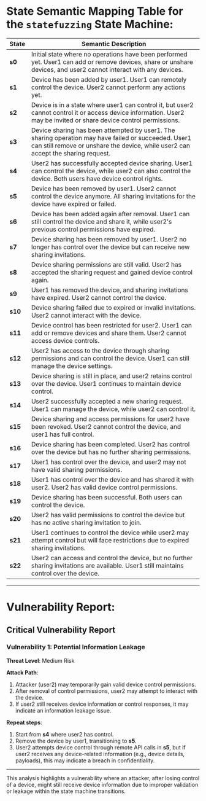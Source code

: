 #   State Semantic Mapping Table for the `statefuzzing` State Machine:

| State | Semantic Description |
|-------|----------------------|
| **s0** | Initial state where no operations have been performed yet. User1 can add or remove devices, share or unshare devices, and user2 cannot interact with any devices. |
| **s1** | Device has been added by user1. User1 can remotely control the device. User2 cannot perform any actions yet. |
| **s2** | Device is in a state where user1 can control it, but user2 cannot control it or access device information. User2 may be invited or share device control permissions. |
| **s3** | Device sharing has been attempted by user1. The sharing operation may have failed or succeeded. User1 can still remove or unshare the device, while user2 can accept the sharing request. |
| **s4** | User2 has successfully accepted device sharing. User1 can control the device, while user2 can also control the device. Both users have device control rights. |
| **s5** | Device has been removed by user1. User2 cannot control the device anymore. All sharing invitations for the device have expired or failed. |
| **s6** | Device has been added again after removal. User1 can still control the device and share it, while user2's previous control permissions have expired. |
| **s7** | Device sharing has been removed by user1. User2 no longer has control over the device but can receive new sharing invitations. |
| **s8** | Device sharing permissions are still valid. User2 has accepted the sharing request and gained device control again. |
| **s9** | User1 has removed the device, and sharing invitations have expired. User2 cannot control the device. |
| **s10** | Device sharing failed due to expired or invalid invitations. User2 cannot interact with the device. |
| **s11** | Device control has been restricted for user2. User1 can add or remove devices and share them. User2 cannot access device controls. |
| **s12** | User2 has access to the device through sharing permissions and can control the device. User1 can still manage the device settings. |
| **s13** | Device sharing is still in place, and user2 retains control over the device. User1 continues to maintain device control. |
| **s14** | User2 successfully accepted a new sharing request. User1 can manage the device, while user2 can control it. |
| **s15** | Device sharing and access permissions for user2 have been revoked. User2 cannot control the device, and user1 has full control. |
| **s16** | Device sharing has been completed. User2 has control over the device but has no further sharing permissions. |
| **s17** | User1 has control over the device, and user2 may not have valid sharing permissions. |
| **s18** | User1 has control over the device and has shared it with user2. User2 has valid device control permissions. |
| **s19** | Device sharing has been successful. Both users can control the device. |
| **s20** | User2 has valid permissions to control the device but has no active sharing invitation to join. |
| **s21** | User1 continues to control the device while user2 may attempt control but will face restrictions due to expired sharing invitations. |
| **s22** | User2 can access and control the device, but no further sharing invitations are available. User1 still maintains control over the device. |

---

#   Vulnerability Report:

##   Critical Vulnerability Report
###   Vulnerability 1: **Potential Information Leakage**
**Threat Level**: Medium Risk

**Attack Path**:
1. Attacker (user2) may temporarily gain valid device control permissions.
2. After removal of control permissions, user2 may attempt to interact with the device.
3. If user2 still receives device information or control responses, it may indicate an information leakage issue.

**Repeat steps**:
1. Start from **s4** where user2 has control.
2. Remove the device by user1, transitioning to **s5**.
3. User2 attempts device control through remote API calls in **s5**, but if user2 receives any device-related information (e.g., device details, payloads), this may indicate a breach in confidentiality.

---

This analysis highlights a vulnerability where an attacker, after losing control of a device, might still receive device information due to improper validation or leakage within the state machine transitions.